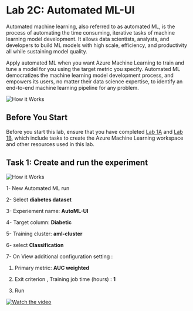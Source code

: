 # Lab 2C: Automated ML-UI

Automated machine learning, also referred to as automated ML, is the process of automating the time consuming, iterative tasks of machine learning model development. It allows data scientists, analysts, and developers to build ML models with high scale, efficiency, and productivity all while sustaining model quality.

Apply automated ML when you want Azure Machine Learning to train and tune a model for you using the target metric you specify. Automated ML democratizes the machine learning model development process, and empowers its users, no matter their data science expertise, to identify an end-to-end machine learning pipeline for any problem.

![How it Works](https://docs.microsoft.com/en-us/azure/machine-learning/media/concept-automated-ml/automl-concept-diagram2.png)

## Before You Start

Before you start this lab, ensure that you have completed [Lab 1A](Lab01A.md) and [Lab 1B](Lab01B.md), which include tasks to create the Azure Machine Learning workspace and other resources used in this lab.

## Task 1: Create and run the experiment

![How it Works](https://docs.microsoft.com/en-us/azure/machine-learning/media/tutorial-first-experiment-automated-ml/get-started.png)

1- New Automated ML run

2- Select **diabetes dataset**

3- Experiement name: **AutoML-UI**

4- Target column: **Diabetic**

5- Training cluster: **aml-cluster**

6- select **Classification**

7- On View additional configuration setting :

1. Primary metric: **AUC weighted**

2. Exit criterion , Training job time (hours) : **1**

3. Run


[![Watch the video](https://amlworkshop.blob.core.windows.net/mlworkshop/8-AutoML-UI.png)](https://amlworkshop.blob.core.windows.net/mlworkshop/8-AutoML-UI.mp4)


